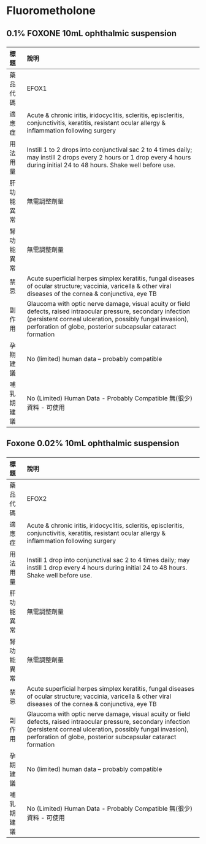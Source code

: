 # Fluorometholone

## 0.1% FOXONE 10mL ophthalmic suspension

##### 

| 標題       | 說明                                                                                                                                                                                                                                         |
|:-----------|:---------------------------------------------------------------------------------------------------------------------------------------------------------------------------------------------------------------------------------------------|
| 藥品代碼   | EFOX1                                                                                                                                                                                                                                        |
| 適應症     | Acute & chronic iritis, iridocyclitis, scleritis, episcleritis, conjunctivitis, keratitis, resistant ocular allergy & inflammation following surgery                                                                                         |
| 用法用量   | Instill 1 to 2 drops into conjunctival sac 2 to 4 times daily; may instill 2 drops every 2 hours or 1 drop every 4 hours during initial 24 to 48 hours. Shake well before use.                                                               |
| 肝功能異常 | 無需調整劑量                                                                                                                                                                                                                                 |
| 腎功能異常 | 無需調整劑量                                                                                                                                                                                                                                 |
| 禁忌       | Acute superficial herpes simplex keratitis, fungal diseases of ocular structure; vaccinia, varicella & other viral diseases of the cornea & conjunctiva, eye TB                                                                              |
| 副作用     | Glaucoma with optic nerve damage, visual acuity or field defects, raised intraocular pressure, secondary infection (persistent corneal ulceration, possibly fungal invasion), perforation of globe, posterior subcapsular cataract formation |
| 孕期建議   | No (limited) human data – probably compatible                                                                                                                                                                                                |
| 哺乳期建議 | No (Limited) Human Data - Probably Compatible 無(很少)資料 - 可使用                                                                                                                                                                          |

## Foxone 0.02% 10mL ophthalmic suspension

##### 

| 標題       | 說明                                                                                                                                                                                                                                         |
|:-----------|:---------------------------------------------------------------------------------------------------------------------------------------------------------------------------------------------------------------------------------------------|
| 藥品代碼   | EFOX2                                                                                                                                                                                                                                        |
| 適應症     | Acute & chronic iritis, iridocyclitis, scleritis, episcleritis, conjunctivitis, keratitis, resistant ocular allergy & inflammation following surgery                                                                                         |
| 用法用量   | Instill 1 drop into conjunctival sac 2 to 4 times daily; may instill 1 drop every 4 hours during initial 24 to 48 hours. Shake well before use.                                                                                              |
| 肝功能異常 | 無需調整劑量                                                                                                                                                                                                                                 |
| 腎功能異常 | 無需調整劑量                                                                                                                                                                                                                                 |
| 禁忌       | Acute superficial herpes simplex keratitis, fungal diseases of ocular structure; vaccinia, varicella & other viral diseases of the cornea & conjunctiva, eye TB                                                                              |
| 副作用     | Glaucoma with optic nerve damage, visual acuity or field defects, raised intraocular pressure, secondary infection (persistent corneal ulceration, possibly fungal invasion), perforation of globe, posterior subcapsular cataract formation |
| 孕期建議   | No (limited) human data – probably compatible                                                                                                                                                                                                |
| 哺乳期建議 | No (Limited) Human Data - Probably Compatible 無(很少)資料 - 可使用                                                                                                                                                                          |

